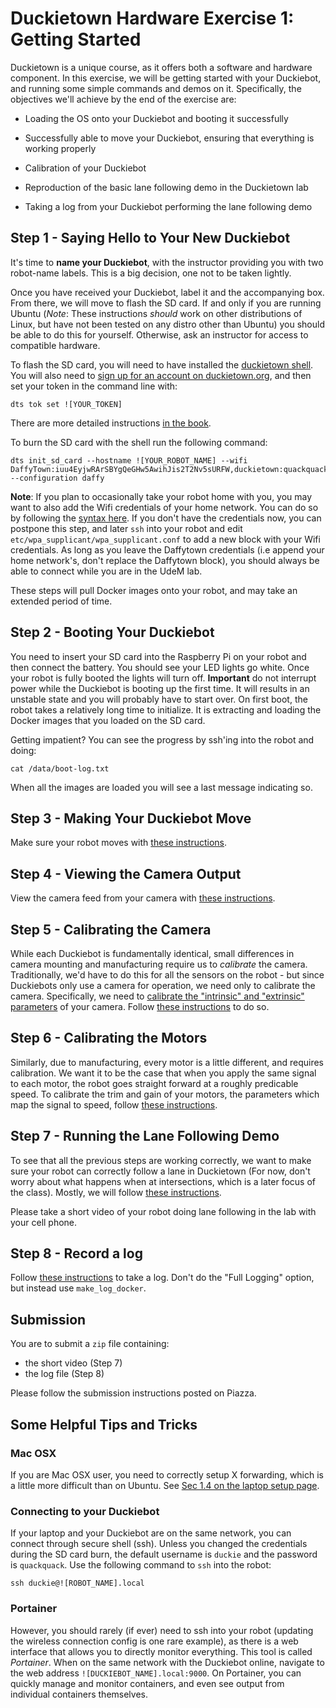 # Duckietown Hardware Exercise 1: Getting Started

Duckietown is a unique course, as it offers both a software and hardware component. In this exercise, we will be getting started with your Duckiebot, and running some simple commands and demos on it. Specifically, the objectives we'll achieve by the end of the exercise are: 

* Loading the OS onto your Duckiebot and booting it successfully

* Successfully able to move your Duckiebot, ensuring that everything is working properly

* Calibration of your Duckiebot

* Reproduction of the basic lane following demo in the Duckietown lab

* Taking a log from your Duckiebot performing the lane following demo


## Step 1 - Saying Hello to Your New Duckiebot

It's time to **name your Duckiebot**, with the instructor providing you with two robot-name labels. This is a big decision, one not to be taken lightly.

Once you have received your Duckiebot, label it and the accompanying box. From there, we will move to flash the SD card. If and only if you are running Ubuntu (_Note_: These instructions _should_ work on other distributions of Linux, but have not been tested on any distro other than Ubuntu) you should be able to do this for yourself. Otherwise, ask an instructor for access to compatible hardware.

To flash the SD card, you will need to have installed the [duckietown shell](https://github.com/duckietown/duckietown-shell). You will also need to [sign up for an account on duckietown.org](https://www.duckietown.org/site/register), and then set your token in the command line with:

    dts tok set ![YOUR_TOKEN]
    
There are more detailed instructions [in the book](http://docs.duckietown.org/DT19/opmanual_duckiebot/out/dt_account.html). 

To burn the SD card with the shell run the following command:

    dts init_sd_card --hostname ![YOUR_ROBOT_NAME] --wifi DaffyTown:iuu4EyjwRArSBYgQeGHw5AwihJis2T2Nv5sURFW,duckietown:quackquack --configuration daffy
    
**Note**: If you plan to occasionally take your robot home with you, you may want to also add the Wifi credentials of your home network. You can do so by following the [syntax here](http://docs.duckietown.org/DT19/opmanual_duckiebot/out/setup_duckiebot.html). If you don't have the credentials now, you can postpone this step, and later `ssh` into your robot and edit `etc/wpa_supplicant/wpa_supplicant.conf` to add a new block with your Wifi credentials. As long as you leave the Daffytown credentials (i.e append your home network's, don't replace the Daffytown block), you should always be able to connect while you are in the UdeM lab.

These steps will pull Docker images onto your robot, and may take an extended period of time.

## Step 2 - Booting Your Duckiebot

You need to insert your SD card into the Raspberry Pi on your robot and then connect the battery. You should see your LED lights go white. Once your robot is fully booted the lights will turn off. **Important** do not interrupt power while the Duckiebot is booting up the first time. It will results in an unstable state and you will probably have to start over. 
On first boot, the robot takes a relatively long time to initialize. It is extracting and loading the Docker images that you loaded on the SD card. 

Getting impatient? You can see the progress by ssh'ing into the robot and doing:

    cat /data/boot-log.txt
    
When all the images are loaded you will see a last message indicating so. 

## Step 3 - Making Your Duckiebot Move

Make sure your robot moves with [these instructions](http://docs.duckietown.org/daffy/opmanual_duckiebot/out/rc_control.html).

## Step 4 - Viewing the Camera Output


View the camera feed from your camera with [these instructions](http://docs.duckietown.org/daffy/opmanual_duckiebot/out/read_camera_data.html).


## Step 5 - Calibrating the Camera

While each Duckiebot is fundamentally identical, small differences in camera mounting and manufacturing require us to _calibrate_ the camera. Traditionally, we'd have to do this for all the sensors on the robot - but since Duckiebots only use a camera for operation, we need only to calibrate the camera. Specifically, we need to [calibrate the "intrinsic" and "extrinsic" parameters](https://www.mathworks.com/help/vision/ug/camera-calibration.html) of your camera. Follow [these instructions](http://docs.duckietown.org/daffy/opmanual_duckiebot/out/camera_calib.html) to do so.

## Step 6 - Calibrating the Motors


Similarly, due to manufacturing, every motor is a little different, and requires calibration. We want it to be the case that when you apply the same signal to each motor, the robot goes straight forward at a roughly predicable speed. To calibrate the trim and gain of your motors, the parameters which map the signal to speed, follow [these instructions](http://docs.duckietown.org/daffy/opmanual_duckiebot/out/wheel_calibration.html).

## Step 7 - Running the Lane Following Demo

To see that all the previous steps are working correctly, we want to make sure your robot can correctly follow a lane in Duckietown (For now, don't worry about what happens when at intersections, which is a later focus of the class). Mostly, we will follow [these instructions](http://docs.duckietown.org/daffy/opmanual_duckiebot/out/demo_lane_following.html).


Please take a short video of your robot doing lane following in the lab with your cell phone. 

## Step 8 - Record a log


Follow [these instructions](http://docs.duckietown.org/daffy/opmanual_duckiebot/out/take_a_log.html) to take a log. Don't do the "Full Logging" option, but instead use `make_log_docker`.

## Submission

You are to submit a `zip` file containing:
- the short video (Step 7)
- the log file (Step 8)

Please follow the submission instructions posted on Piazza.

## Some Helpful Tips and Tricks

### Mac OSX


If you are Mac OSX user, you need to correctly setup X forwarding, which is a little more difficult than on Ubuntu. See [Sec 1.4 on the laptop setup page](http://docs.duckietown.org/daffy/opmanual_duckiebot/out/laptop_setup.html).

### Connecting to your Duckiebot

If your laptop and your Duckiebot are on the same network, you can connect through secure shell (ssh). Unless you changed the credentials during the SD card burn, the default username is `duckie` and the password is `quackquack`. Use the following command to `ssh` into the robot:
 
    ssh duckie@![ROBOT_NAME].local
     
### Portainer

However, you should rarely (if ever) need to ssh into your robot (updating the wireless connection config is one rare example), as there is a web interface that allows you to directly monitor everything. This tool is called _Portainer_. When on the same network with the Duckiebot online, navigate to the web address `![DUCKIEBOT_NAME].local:9000`. On Portainer, you can quickly manage and monitor containers, and even see output from individual containers themselves.
